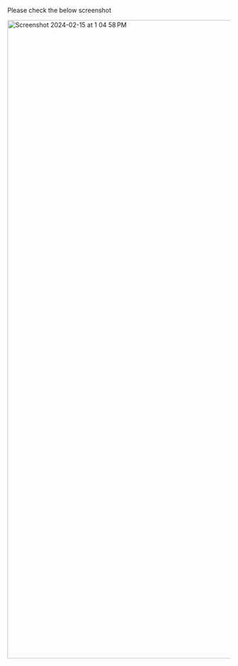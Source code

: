 Please check the below screenshot

<img width="1440" alt="Screenshot 2024-02-15 at 1 04 58 PM" src="https://github.com/gymaholic-wes/Comp3111LEx/assets/90318162/faee7fcf-2119-4b3c-9cef-1f707011d752">
